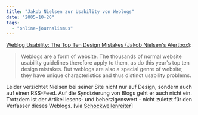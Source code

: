 ```yaml
---
title: "Jakob Nielsen zur Usability von Weblogs"
date: "2005-10-20"
tags: 
  - "online-journalismus"
---
```


[Weblog Usability: The Top Ten Design Mistakes (Jakob Nielsen's Alertbox)](http://www.useit.com/alertbox/weblogs.html):

> Weblogs are a form of website. The thousands of normal website usability guidelines therefore apply to them, as do this year's top ten design mistakes. But weblogs are also a special genre of website; they have unique characteristics and thus distinct usability problems.

Leider verzichtet Nielsen bei seiner Site nicht nur auf Design, sondern auch auf einen RSS-Feed. Auf die Syndizierung von Blogs geht er auch nicht ein. Trotzdem ist der Artikel lesens- und beherzigenswert - nicht zuletzt für den Verfasser dieses Weblogs. \[via [Schockwellenreiter\]](http://www.schockwellenreiter.de/2005/10/19.html#jakobRulez)
